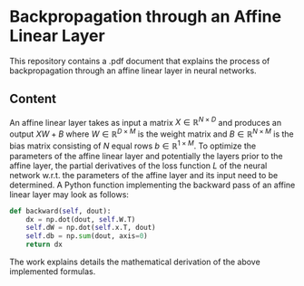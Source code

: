 # Backpropagation through an Affine Linear Layer

This repository contains a .pdf document that explains the process of backpropagation through an affine linear layer in neural networks.

## Content 
An affine linear layer takes as input a matrix $X \in \mathbb{R}^{N \times D}$ and produces an output $XW + B$ where $W \in \mathbb{R}^{D \times M}$ is the weight matrix and $B \in \mathbb{R}^{N \times M}$ is the bias matrix consisting of $N$ equal rows $b \in \mathbb{R}^{1 \times M}$. To optimize the parameters of the affine linear layer and potentially the layers prior to the affine layer, the partial derivatives of the loss function $L$ of the neural network w.r.t. the parameters of the affine layer and its input need to be determined. A Python function implementing the backward pass of an affine linear layer may look as follows:
```python
def backward(self, dout):
    dx = np.dot(dout, self.W.T)
    self.dW = np.dot(self.x.T, dout) 
    self.db = np.sum(dout, axis=0)
    return dx
```
The work explains details the mathematical derivation of the above implemented formulas. 
